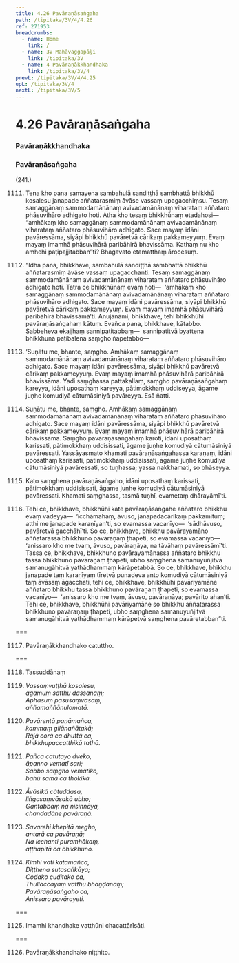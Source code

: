 ```yaml
---
title: 4.26 Pavāraṇāsaṅgaha
path: /tipitaka/3V/4/4.26
ref: 271953
breadcrumbs:
  - name: Home
    link: /
  - name: 3V Mahāvaggapāḷi
    link: /tipitaka/3V
  - name: 4 Pavāraṇākkhandhaka
    link: /tipitaka/3V/4
prevL: /tipitaka/3V/4/4.25
upL: /tipitaka/3V/4
nextL: /tipitaka/3V/5
---
```


# 4.26 Pavāraṇāsaṅgaha

### Pavāraṇākkhandhaka

### Pavāraṇāsaṅgaha

(241.)

1111. Tena kho pana samayena sambahulā sandiṭṭhā sambhattā bhikkhū kosalesu janapade aññatarasmiṃ āvāse vassaṃ upagacchiṃsu. Tesaṃ samaggānaṃ sammodamānānaṃ avivadamānānaṃ viharataṃ aññataro phāsuvihāro adhigato hoti. Atha kho tesaṃ bhikkhūnaṃ etadahosi—  “amhākaṃ kho samaggānaṃ sammodamānānaṃ avivadamānānaṃ viharataṃ aññataro phāsuvihāro adhigato. Sace mayaṃ idāni pavāressāma, siyāpi bhikkhū pavāretvā cārikaṃ pakkameyyuṃ. Evaṃ mayaṃ imamhā phāsuvihārā paribāhirā bhavissāma. Kathaṃ nu kho amhehi paṭipajjitabban”ti? Bhagavato etamatthaṃ ārocesuṃ.

1112. “Idha pana, bhikkhave, sambahulā sandiṭṭhā sambhattā bhikkhū aññatarasmiṃ āvāse vassaṃ upagacchanti. Tesaṃ samaggānaṃ sammodamānānaṃ avivadamānānaṃ viharataṃ aññataro phāsuvihāro adhigato hoti. Tatra ce bhikkhūnaṃ evaṃ hoti—  ‘amhākaṃ kho samaggānaṃ sammodamānānaṃ avivadamānānaṃ viharataṃ aññataro phāsuvihāro adhigato. Sace mayaṃ idāni pavāressāma, siyāpi bhikkhū pavāretvā cārikaṃ pakkameyyuṃ. Evaṃ mayaṃ imamhā phāsuvihārā paribāhirā bhavissāmā’ti. Anujānāmi, bhikkhave, tehi bhikkhūhi pavāraṇāsaṅgahaṃ kātuṃ. Evañca pana, bhikkhave, kātabbo. Sabbeheva ekajjhaṃ sannipatitabbaṃ—  sannipatitvā byattena bhikkhunā paṭibalena saṃgho ñāpetabbo—

1113. ‘Suṇātu me, bhante, saṃgho. Amhākaṃ samaggānaṃ sammodamānānaṃ avivadamānānaṃ viharataṃ aññataro phāsuvihāro adhigato. Sace mayaṃ idāni pavāressāma, siyāpi bhikkhū pavāretvā cārikaṃ pakkameyyuṃ. Evaṃ mayaṃ imamhā phāsuvihārā paribāhirā bhavissāma. Yadi saṃghassa pattakallaṃ, saṃgho pavāraṇāsaṅgahaṃ kareyya, idāni uposathaṃ kareyya, pātimokkhaṃ uddiseyya, āgame juṇhe komudiyā cātumāsiniyā pavāreyya. Esā ñatti.

1114. Suṇātu me, bhante, saṃgho. Amhākaṃ samaggānaṃ sammodamānānaṃ avivadamānānaṃ viharataṃ aññataro phāsuvihāro adhigato. Sace mayaṃ idāni pavāressāma, siyāpi bhikkhū pavāretvā cārikaṃ pakkameyyuṃ. Evaṃ mayaṃ imamhā phāsuvihārā paribāhirā bhavissāma. Saṃgho pavāraṇāsaṅgahaṃ karoti, idāni uposathaṃ karissati, pātimokkhaṃ uddisissati, āgame juṇhe komudiyā cātumāsiniyā pavāressati. Yassāyasmato khamati pavāraṇāsaṅgahassa karaṇaṃ, idāni uposathaṃ karissati, pātimokkhaṃ uddisissati, āgame juṇhe komudiyā cātumāsiniyā pavāressati, so tuṇhassa; yassa nakkhamati, so bhāseyya.

1115. Kato saṃghena pavāraṇāsaṅgaho, idāni uposathaṃ karissati, pātimokkhaṃ uddisissati, āgame juṇhe komudiyā cātumāsiniyā pavāressati. Khamati saṃghassa, tasmā tuṇhī, evametaṃ dhārayāmī’ti.

1116. Tehi ce, bhikkhave, bhikkhūhi kate pavāraṇāsaṅgahe aññataro bhikkhu evaṃ vadeyya—  ‘icchāmahaṃ, āvuso, janapadacārikaṃ pakkamituṃ; atthi me janapade karaṇīyan’ti, so evamassa vacanīyo—  ‘sādhāvuso, pavāretvā gacchāhī’ti. So ce, bhikkhave, bhikkhu pavārayamāno aññatarassa bhikkhuno pavāraṇaṃ ṭhapeti, so evamassa vacanīyo—  ‘anissaro kho me tvaṃ, āvuso, pavāraṇāya, na tāvāhaṃ pavāressāmī’ti. Tassa ce, bhikkhave, bhikkhuno pavārayamānassa aññataro bhikkhu tassa bhikkhuno pavāraṇaṃ ṭhapeti, ubho saṃghena samanuyuñjitvā samanugāhitvā yathādhammaṃ kārāpetabbā. So ce, bhikkhave, bhikkhu janapade taṃ karaṇīyaṃ tīretvā punadeva anto komudiyā cātumāsiniyā taṃ āvāsaṃ āgacchati, tehi ce, bhikkhave, bhikkhūhi pavāriyamāne aññataro bhikkhu tassa bhikkhuno pavāraṇaṃ ṭhapeti, so evamassa vacanīyo—  ‘anissaro kho me tvaṃ, āvuso, pavāraṇāya; pavārito ahan’ti. Tehi ce, bhikkhave, bhikkhūhi pavāriyamāne so bhikkhu aññatarassa bhikkhuno pavāraṇaṃ ṭhapeti, ubho saṃghena samanuyuñjitvā samanugāhitvā yathādhammaṃ kārāpetvā saṃghena pavāretabban”ti.

===

1117. Pavāraṇākkhandhako catuttho.



===

1118. Tassuddānaṃ



1119. _Vassaṃvuṭṭhā kosalesu,_  
_agamuṃ satthu dassanaṃ;_  
_Aphāsuṃ pasusaṃvāsaṃ,_  
_aññamaññānulomatā._  


1120. _Pavārentā paṇāmañca,_  
_kammaṃ gilānañātakā;_  
_Rājā corā ca dhuttā ca,_  
_bhikkhupaccatthikā tathā._  


1121. _Pañca catutayo dveko,_  
_āpanno vematī sari;_  
_Sabbo saṃgho vematiko,_  
_bahū samā ca thokikā._  


1122. _Āvāsikā cātuddasa,_  
_liṅgasaṃvāsakā ubho;_  
_Gantabbaṃ na nisinnāya,_  
_chandadāne pavāraṇā._  


1123. _Savarehi khepitā megho,_  
_antarā ca pavāraṇā;_  
_Na icchanti puramhākaṃ,_  
_aṭṭhapitā ca bhikkhuno._  


1124. _Kimhi vāti katamañca,_  
_Diṭṭhena sutasaṅkāya;_  
_Codako cuditako ca,_  
_Thullaccayaṃ vatthu bhaṇḍanaṃ;_  
_Pavāraṇāsaṅgaho ca,_  
_Anissaro pavārayeti._  


===

1125. Imamhi khandhake vatthūni chacattārīsāti.



===

1126. Pavāraṇākkhandhako niṭṭhito.




